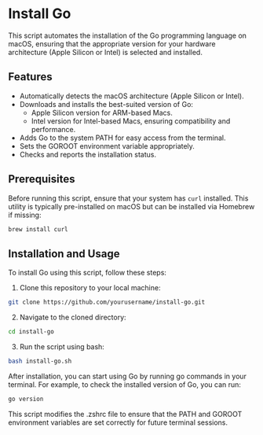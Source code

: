 # Install Go
This script automates the installation of the Go programming language on macOS, ensuring that the appropriate version for your hardware architecture (Apple Silicon or Intel) is selected and installed.

## Features
- Automatically detects the macOS architecture (Apple Silicon or Intel).
- Downloads and installs the best-suited version of Go:
  - Apple Silicon version for ARM-based Macs.
  - Intel version for Intel-based Macs, ensuring compatibility and performance.
- Adds Go to the system PATH for easy access from the terminal.
- Sets the GOROOT environment variable appropriately.
- Checks and reports the installation status.

## Prerequisites
Before running this script, ensure that your system has `curl` installed. This utility is typically pre-installed on macOS but can be installed via Homebrew if missing:

```bash
brew install curl
```

## Installation and Usage
To install Go using this script, follow these steps:

1. Clone this repository to your local machine:
```bash
git clone https://github.com/yourusername/install-go.git
```

2. Navigate to the cloned directory:
```bash
cd install-go
```

3. Run the script using bash:
```bash
bash install-go.sh
```
After installation, you can start using Go by running go commands in your terminal. For example, to check the installed version of Go, you can run:
```bash
go version
```
This script modifies the .zshrc file to ensure that the PATH and GOROOT environment variables are set correctly for future terminal sessions.
